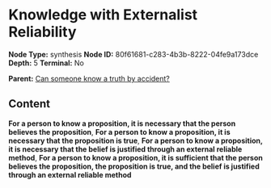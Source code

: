 # Knowledge with Externalist Reliability

**Node Type:** synthesis
**Node ID:** 80f61681-c283-4b3b-8222-04fe9a173dce
**Depth:** 5
**Terminal:** No

**Parent:** [Can someone know a truth by accident?](can-someone-know-a-truth-by-accident-antithesis-56281239-dfa7-4f25-a01c-df508c9d1696.md)

## Content

**For a person to know a proposition, it is necessary that the person believes the proposition**, **For a person to know a proposition, it is necessary that the proposition is true**, **For a person to know a proposition, it is necessary that the belief is justified through an external reliable method**, **For a person to know a proposition, it is sufficient that the person believes the proposition, the proposition is true, and the belief is justified through an external reliable method**
